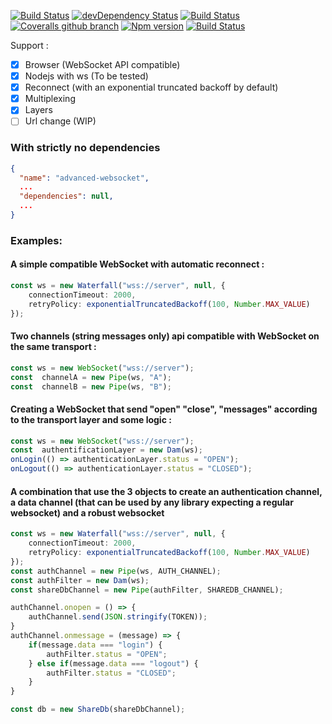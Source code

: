 [![Build Status](https://img.shields.io/travis/dcharbonnier/advanced-websocket/master.svg?style=flat-square)](https://travis-ci.org/dcharbonnier/advanced-websocket)
[![devDependency Status](https://img.shields.io/david/dev/dcharbonnier/advanced-websocket.svg?style=flat-square)](https://david-dm.org/dcharbonnier/advanced-websocket#info=devDependencies)
[![Build Status](https://saucelabs.com/buildstatus/dcc)](https://saucelabs.com/beta/builds/531985a1f22d43c2b80a0beb38d72b5a)
[![Coveralls github branch](https://img.shields.io/coveralls/github/dcharbonnier/advanced-websocket/master.svg)]()
[![Npm version](https://img.shields.io/npm/v/advanced-websocket.svg)](https://www.npmjs.com/package/advanced-websocket)
[![Build Status](https://saucelabs.com/browser-matrix/dcc.svg)](https://saucelabs.com/beta/builds/531985a1f22d43c2b80a0beb38d72b5a)

Support :

- [x] Browser (WebSocket API compatible)
- [x] Nodejs with ws (To be tested)
- [x] Reconnect (with an exponential truncated backoff by default)
- [x] Multiplexing
- [x] Layers
- [ ] Url change (WIP)

### With strictly no dependencies
```json
{
  "name": "advanced-websocket",
  ...
  "dependencies": null,
  ...
}
```

### Examples:
#### A simple compatible WebSocket with automatic reconnect :

```typescript
const ws = new Waterfall("wss://server", null, {
    connectionTimeout: 2000,
    retryPolicy: exponentialTruncatedBackoff(100, Number.MAX_VALUE)
});
```

#### Two channels (string messages only) api compatible with WebSocket on the same transport :

```typescript
const ws = new WebSocket("wss://server");
const  channelA = new Pipe(ws, "A");
const  channelB = new Pipe(ws, "B");
```

#### Creating a WebSocket that send "open" "close", "messages" according to the transport layer and some logic :

```typescript
const ws = new WebSocket("wss://server");
const  authentificationLayer = new Dam(ws);
onLogin(() => authenticationLayer.status = "OPEN");
onLogout(() => authenticationLayer.status = "CLOSED");
```

#### A combination that use the 3 objects to create an authentication channel, a data channel (that can be used by any library expecting a regular websocket) and a robust websocket

```typescript
const ws = new Waterfall("wss://server", null, {
    connectionTimeout: 2000,
    retryPolicy: exponentialTruncatedBackoff(100, Number.MAX_VALUE)
});
const authChannel = new Pipe(ws, AUTH_CHANNEL);
const authFilter = new Dam(ws);
const shareDbChannel = new Pipe(authFilter, SHAREDB_CHANNEL);

authChannel.onopen = () => {
    authChannel.send(JSON.stringify(TOKEN));    
}
authChannel.onmessage = (message) => {
    if(message.data === "login") {
        authFilter.status = "OPEN";
    } else if(message.data === "logout") {
        authFilter.status = "CLOSED";
    }
}

const db = new ShareDb(shareDbChannel);
```
 

